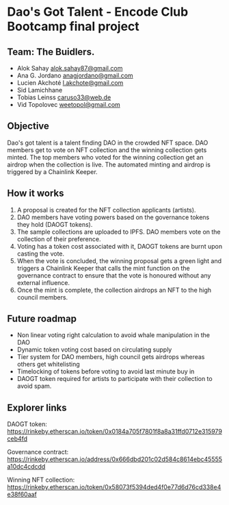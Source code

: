 # Dao's Got Talent - Encode Club Bootcamp final project

## Team: The Buidlers. 
* Alok Sahay <alok.sahay87@gmail.com>
* Ana G. Jordano <anagjordano@gmail.com>
* Lucien Akchoté <l.akchote@gmail.com>
* Sid Lamichhane
* Tobias Leinss <caruso33@web.de>
* Vid Topolovec <weetopol@gmail.com>

## Objective

Dao's got talent is a talent finding DAO in the crowded NFT space. DAO members get to vote on NFT collection and the winning collection gets minted. The top members who voted for the winning collection get an airdrop when the collection is live. The automated minting and airdrop is triggered by a Chainlink Keeper.

## How it works

1. A proposal is created for the NFT collection applicants (artists).
2. DAO members have voting powers based on the governance tokens they hold (DAOGT tokens).
3. The sample collections are uploaded to IPFS. DAO members vote on the collection of their preference.
4. Voting has a token cost associated with it, DAOGT tokens are burnt upon casting the vote.
5. When the vote is concluded, the winning proposal gets a green light and triggers a Chainlink Keeper that calls the mint function on the governance contract to ensure that the vote is honoured without any external influence. 
6. Once the mint is complete, the collection airdrops an NFT to the high council members. 

## Future roadmap

* Non linear voting right calculation to avoid whale manipulation in the DAO
* Dynamic token voting cost based on circulating supply
* Tier system for DAO members, high council gets airdrops whereas others get whitelisting
* Timelocking of tokens before voting to avoid last minute buy in
* DAOGT token required for artists to participate with their collection to avoid spam.

## Explorer links

DAOGT token: https://rinkeby.etherscan.io/token/0x0184a705f7801f8a8a31ffd0712e315979ceb4fd

Governance contract: https://rinkeby.etherscan.io/address/0x666dbd201c02d584c8614ebc45555a10dc4cdcdd

Winning NFT collection: https://rinkeby.etherscan.io/token/0x58073f5394ded4f0e77d6d76cd338e4e38f60aaf

